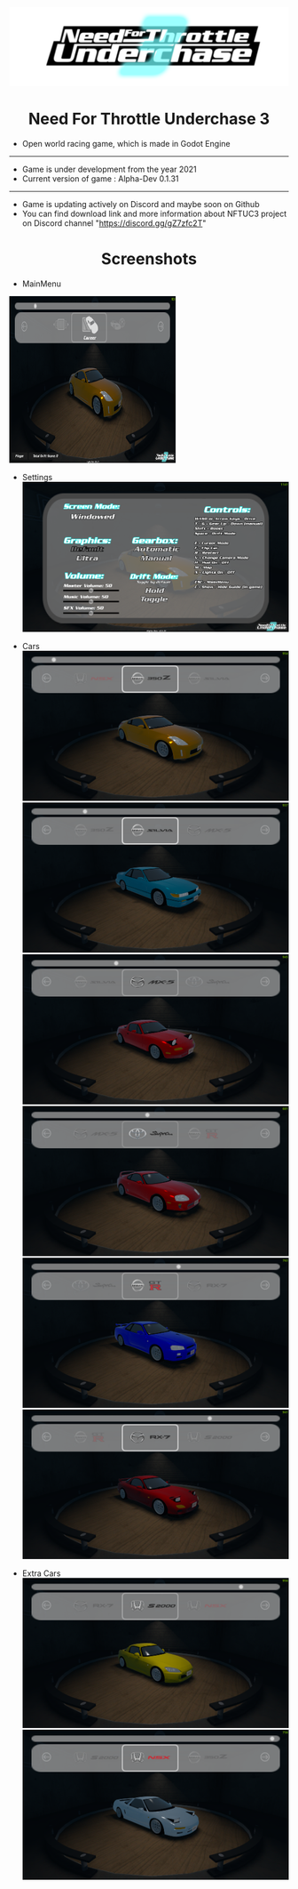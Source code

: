 
![Screenshot](game_namelogo.png)

<h1 align="center">Need For Throttle Underchase 3</h1>


- Open world racing game, which is made in Godot Engine
---
- Game is under development from the year 2021
- Current version of game : Alpha-Dev 0.1.31
---
- Game is updating actively on Discord and maybe soon on Github
- You can find download link and more information about NFTUC3 project on Discord channel "https://discord.gg/gZ7zfc2T"

<h1 align="center">Screenshots</h1>

- MainMenu
<img src="https://github.com/PROJonYz/NeedForThrottleUnderchase3/blob/main/screenshots/mainmenu.png" width="300" height="300">

- Settings
![Screenshot](screenshots/settings.png)

- Cars
![Screenshot](screenshots/car1.png)
![Screenshot](screenshots/car2.png)
![Screenshot](screenshots/car3.png)
![Screenshot](screenshots/car4.png)
![Screenshot](screenshots/car5.png)
![Screenshot](screenshots/car6.png)

- Extra Cars
![Screenshot](screenshots/car7_extra.png)
![Screenshot](screenshots/car8_extra.png)

